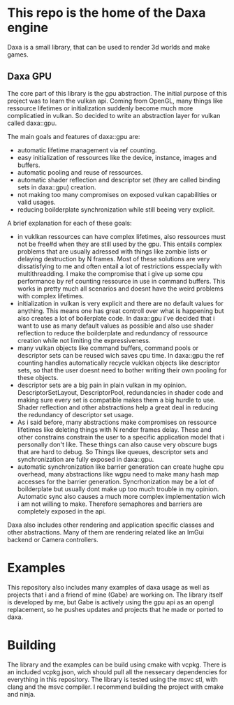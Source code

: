 # This repo is the home of the Daxa engine

Daxa is a small library, that can be used to render 3d worlds and make games.

## Daxa GPU

The core part of this library is the gpu abstraction. The initial purpose of this project was to learn the vulkan api. Coming from OpenGL, many things like ressource lifetimes or initialization suddenly become much more complicatied in vulkan. So decided to write an abstraction layer for vulkan called daxa::gpu.

The main goals and features of daxa::gpu are:
* automatic lifetime management via ref counting.
* easy initialization of ressources like the device, instance, images and buffers.
* automatic pooling and reuse of ressources.
* automatic shader reflection and descriptor set (they are called binding sets in daxa::gpu) creation.
* not making too many compromises on exposed vulkan capabilities or valid usages.
* reducing boilderplate synchronization while still beeing very explicit.

A brief explanation for each of these goals:
* in vuklkan ressources can have complex lifetimes, also ressources must not be free#d when they are still used by the gpu. This entails complex problems that are usually adressed with things like zombie lists or delaying destruction by N frames. Most of these solutions are very dissatisfying to me and often entail a lot of restrictions esspecially with multithreadding. I make the compromise that i give up some cpu performance by ref counting ressource in use in command buffers. This works in pretty much all scenarios and doesnt have the weird problems with complex lifetimes.
* initialization in vulkan is very explicit and there are no default values for anything. This means one has great controll over what is happening but also creates a lot of boilerplate code. In daxa::gpu i've decided that i want to use as many default values as possible and also use shader reflection to reduce the boilderplate and redundancy of ressource creation while not limiting the expressiveness.
* many vulkan objects like command buffers, command pools or descriptor sets can be reused wich saves cpu time. In daxa::gpu the ref counting handles automatically recycle vuklkan objects like descriptor sets, so that the user doesnt need to bother writing their own pooling for these objects.
* descriptor sets are a big pain in plain vulkan in my opinion. DescriptorSetLayout, DescriptorPool, redundancies in shader code and making sure every set is compatible makes them a big hurdle to use. Shader reflection and other abstractions help a great deal in reducing the redundancy of descriptor set usage.
* As i said before, many abstractions make compromises on ressource lifetimes like deleting things with N render frames delay. These and other constrains constrain the user to a specific application model that i personally don't like. These things can also cause very obscure bugs that are hard to debug. So Things like queues, descriptor sets and synchronization are fully exposed in daxa::gpu.
* automatic synchronization like barrier generation can create hughe cpu overhead, many abstractions like wgpu need to make many hash map accesses for the barrier generation. Syncrhonization may be a lot of boilderplate but usually dont make up too much trouble in my opinion. Automatic sync also causes a much more complex implementation wich i am not willing to make. Therefore semaphores and barriers are completely exposed in the api.

Daxa also includes other rendering and application specific classes and other abstractions.
Many of them are rendering related like an ImGui backend or Camera controllers.

# Examples
This repository also includes many examples of daxa usage as well as projects that i and a friend of mine (Gabe) are working on. The library itself is developed by me, but Gabe is actively using the gpu api as an opengl replacement, so he pushes updates and projects that he made or ported to daxa. 

# Building
The library and the examples can be build using cmake with vcpkg. There is an included vcpkg.json, wich should pull all the nessecary dependencies for everything in this repository.
The library is tested using the msvc stl, with clang and the msvc compiler. I recommend building the project with cmake and ninja.

